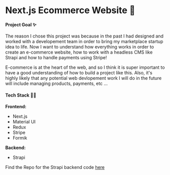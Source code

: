 # Next.js Ecommerce Website 🛒

#### Project Goal ✨

The reason I chose this project was because in the past I had designed and worked with a developement team in order to bring my marketplace startup idea to life. Now I want to understand how everything works in order to create an e-commerce website, how to work with a headless CMS like Strapi and how to handle payments using Stripe!

E-commerce is at the heart of the web, and so I think it is super important to have a good understanding of how to build a project like this. Also, it's highly likely that any potential web devlopement work I will do in the future will include managing products, payments, etc ...

#### Tech Stack 🧙‍♂️

**Frontend:**

- Next.js
- Material UI
- Redux
- Stripe
- Formik

**Backend:**

- Strapi

Find the Repo for the Strapi backend code [here](https://github.com/UnionPAC/kicks-strapi)
